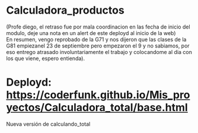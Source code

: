 # Calculadora_productos
(Profe diego, el retraso fue por mala coordinacion en las fecha de inicio del modulo, deje una nota en un alert de este deployd al inicio de la web)<br>
En resumen, vengo reprobado de la G71 y nos dijeron que las clases de la G81 empiezanel 23 de septiembre pero empezaron el 9 y no sabiamos, por eso entrego atrasado involuntariamente el trabajo y colocandome al dia con los que viene, espero entienda).
# Deployd: https://coderfunk.github.io/Mis_proyectos/Calculadora_total/base.html
Nueva versión de calculando_total
